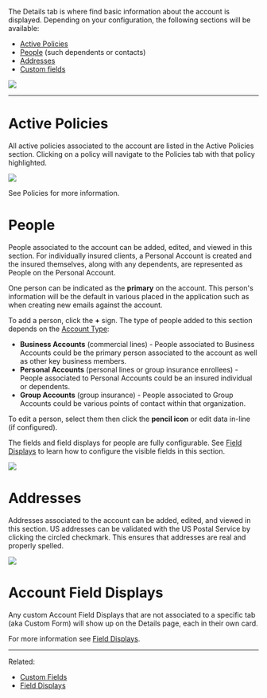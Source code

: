 The Details tab is where find basic information about the account is displayed. Depending on your configuration, the following sections will be available:
* [Active Policies](https://github.com/surefyresystems/Surefyre-Systems/wiki/Account-Details#active-policies)
* [People](https://github.com/surefyresystems/Surefyre-Systems/wiki/Account-Details#people) (such dependents or contacts)
* [Addresses](https://github.com/surefyresystems/Surefyre-Systems/wiki/Account-Details#addresses)
* [Custom fields](https://github.com/surefyresystems/Surefyre-Systems/wiki/Account-Details#account-field-displays)

![](https://user-images.githubusercontent.com/31252743/35498821-b725d60c-0484-11e8-8af1-ca9d42c229e7.png)

***

# Active Policies

All active policies associated to the account are listed in the Active Policies section. Clicking on a policy will navigate to the Policies tab with that policy highlighted.

![](https://user-images.githubusercontent.com/31252743/35499236-5f5a1cd8-0486-11e8-9d46-a0c62461067f.png)

See Policies for more information.

# People

People associated to the account can be added, edited, and viewed in this section. For individually insured clients, a Personal Account is created and the insured themselves, along with any dependents, are represented as People on the Personal Account.

One person can be indicated as the **primary** on the account. This person's information will be the default in various placed in the application such as when creating new emails against the account.

To add a person, click the **+** sign. The type of people added to this section depends on the [Account Type](https://github.com/surefyresystems/Surefyre-Systems/wiki/Account-Types#commercial-lines):
* **Business Accounts** (commercial lines) - People associated to Business Accounts could be the primary person associated to the account as well as other key business members.
* **Personal Accounts** (personal lines or group insurance enrollees) - People associated to Personal Accounts could be an insured individual or dependents.
* **Group Accounts** (group insurance) - People associated to Group Accounts could be various points of contact within that organization.

To edit a person, select them then click the **pencil icon** or edit data in-line (if configured).

The fields and field displays for people are fully configurable. See [Field Displays](https://github.com/surefyresystems/Surefyre-Systems/wiki/Field-Displays) to learn how to configure the visible fields in this section.

![](https://user-images.githubusercontent.com/31252743/35500032-ca25b0c4-0489-11e8-8308-3857393c7d9a.png)

# Addresses

Addresses associated to the account can be added, edited, and viewed in this section. US addresses can be validated with the US Postal Service by clicking the circled checkmark. This ensures that addresses are real and properly spelled.

![](https://user-images.githubusercontent.com/31252743/35500233-9d236016-048a-11e8-87f5-1966f64b62c2.png)

# Account Field Displays

Any custom Account Field Displays that are not associated to a specific tab (aka Custom Form) will show up on the Details page, each in their own card.

For more information see [Field Displays](https://github.com/surefyresystems/Surefyre-Systems/wiki/Field-Displays).

***

Related:
* [Custom Fields](https://github.com/surefyresystems/Surefyre-Systems/wiki/Field-Displays)
* [Field Displays](https://github.com/surefyresystems/Surefyre-Systems/wiki/Field-Displays)